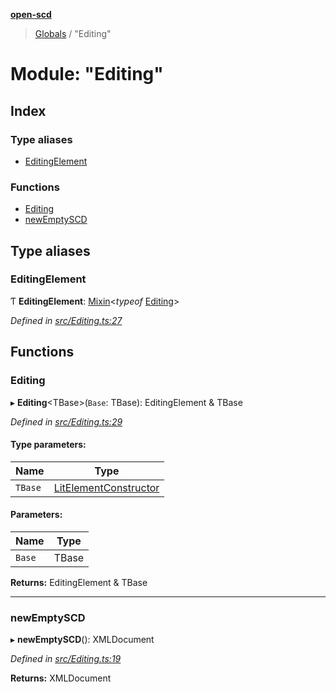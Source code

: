 **[open-scd](../README.md)**

> [Globals](../globals.md) / "Editing"

# Module: "Editing"

## Index

### Type aliases

* [EditingElement](_editing_.md#editingelement)

### Functions

* [Editing](_editing_.md#editing)
* [newEmptySCD](_editing_.md#newemptyscd)

## Type aliases

### EditingElement

Ƭ  **EditingElement**: [Mixin](_foundation_.md#mixin)\<*typeof* [Editing](_editing_.md#editing)>

*Defined in [src/Editing.ts:27](https://github.com/openscd/open-scd/blob/12e7252/src/Editing.ts#L27)*

## Functions

### Editing

▸ **Editing**\<TBase>(`Base`: TBase): EditingElement & TBase

*Defined in [src/Editing.ts:29](https://github.com/openscd/open-scd/blob/12e7252/src/Editing.ts#L29)*

#### Type parameters:

Name | Type |
------ | ------ |
`TBase` | [LitElementConstructor](_foundation_.md#litelementconstructor) |

#### Parameters:

Name | Type |
------ | ------ |
`Base` | TBase |

**Returns:** EditingElement & TBase

___

### newEmptySCD

▸ **newEmptySCD**(): XMLDocument

*Defined in [src/Editing.ts:19](https://github.com/openscd/open-scd/blob/12e7252/src/Editing.ts#L19)*

**Returns:** XMLDocument
